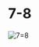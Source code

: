 # 7-8
![7=8](https://user-images.githubusercontent.com/87345675/178572533-467da8c3-a917-4ed9-a808-6c57106e0a00.jpg)
